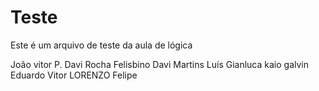 # Teste
Este é um arquivo de teste da aula de lógica

João vitor P.
Davi Rocha Felisbino
Davi Martins
Luís
Gianluca
kaio galvin
Eduardo
Vitor
LORENZO
Felipe

